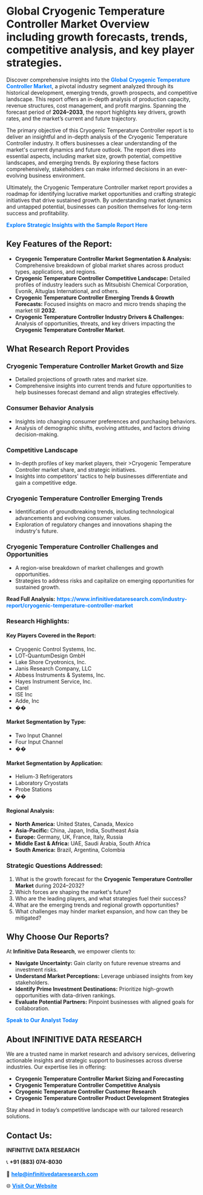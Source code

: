 <h1>Global Cryogenic Temperature Controller Market Overview including growth forecasts, trends, competitive analysis, and key player strategies.</h1>
<p>
Discover comprehensive insights into the 
<a href="https://www.infinitivedataresearch.com/industry-report/cryogenic-temperature-controller-market" rel="dofollow" style="color: #007BFF; text-decoration: none;"><strong>Global Cryogenic Temperature Controller Market</strong></a>, a pivotal industry segment analyzed through its historical development, emerging trends, growth prospects, and competitive landscape. This report offers an in-depth analysis of production capacity, revenue structures, cost management, and profit margins. Spanning the forecast period of <strong>2024–2033</strong>, the report highlights key drivers, growth rates, and the market’s current and future trajectory.
</p>
<p>
The primary objective of this Cryogenic Temperature Controller report is to deliver an insightful and in-depth analysis of the Cryogenic Temperature Controller industry. It offers businesses a clear understanding of the market's current dynamics and future outlook. The report dives into essential aspects, including market size, growth potential, competitive landscapes, and emerging trends. By exploring these factors comprehensively, stakeholders can make informed decisions in an ever-evolving business environment.
</p>
<p>
Ultimately, the Cryogenic Temperature Controller market report provides a roadmap for identifying lucrative market opportunities and crafting strategic initiatives that drive sustained growth. By understanding market dynamics and untapped potential, businesses can position themselves for long-term success and profitability.
</p>
<p>
<a href="https://www.infinitivedataresearch.com/request-sample/reportId=109131" style="color: #007BFF; text-decoration: none;"><strong>Explore Strategic Insights with the Sample Report Here</strong></a>
</p>

<h2>Key Features of the Report:</h2>
<ul>
<li><strong>Cryogenic Temperature Controller Market Segmentation & Analysis:</strong> Comprehensive breakdown of global market shares across product types, applications, and regions.</li>
<li><strong>Cryogenic Temperature Controller Competitive Landscape:</strong> Detailed profiles of industry leaders such as Mitsubishi Chemical Corporation, Evonik, Altuglas International, and others.</li>
<li><strong>Cryogenic Temperature Controller Emerging Trends & Growth Forecasts:</strong> Focused insights on macro and micro trends shaping the market till <strong>2032</strong>.</li>
<li><strong>Cryogenic Temperature Controller Industry Drivers & Challenges:</strong> Analysis of opportunities, threats, and key drivers impacting the <strong>Cryogenic Temperature Controller Market</strong>.</li>
</ul>

<h2>What Research Report Provides</h2>
<h3>Cryogenic Temperature Controller Market Growth and Size</h3>
<ul>
<li>Detailed projections of growth rates and market size.</li>
<li>Comprehensive insights into current trends and future opportunities to help businesses forecast demand and align strategies effectively.</li>
</ul>

<h3>Consumer Behavior Analysis</h3>
<ul>
<li>Insights into changing consumer preferences and purchasing behaviors.</li>
<li>Analysis of demographic shifts, evolving attitudes, and factors driving decision-making.</li>
</ul>

<h3>Competitive Landscape</h3>
<ul>
<li>In-depth profiles of key market players, their >Cryogenic Temperature Controller market share, and strategic initiatives.</li>
<li>Insights into competitors' tactics to help businesses differentiate and gain a competitive edge.</li>
</ul>

<h3>Cryogenic Temperature Controller Emerging Trends</h3>
<ul>
<li>Identification of groundbreaking trends, including technological advancements and evolving consumer values.</li>
<li>Exploration of regulatory changes and innovations shaping the industry's future.</li>
</ul>

<h3>Cryogenic Temperature Controller Challenges and Opportunities</h3>
<ul>
<li>A region-wise breakdown of market challenges and growth opportunities.</li>
<li>Strategies to address risks and capitalize on emerging opportunities for sustained growth.</li>
</ul>
<p><strong>Read Full Analysis:</strong> <a href="https://www.infinitivedataresearch.com/industry-report/cryogenic-temperature-controller-market" rel="dofollow" style="color: #007BFF; text-decoration: none;"><strong>https://www.infinitivedataresearch.com/industry-report/cryogenic-temperature-controller-market</strong></a></p>
<h3>Research Highlights:</h3>
<h4>Key Players Covered in the Report:</h4>
<ul><li>Cryogenic Control Systems, Inc.</li><li>LOT-QuantumDesign GmbH</li><li>Lake Shore Cryotronics, Inc.</li><li>Janis Research Company, LLC</li><li>Abbess Instruments &amp; Systems, Inc.</li><li>Hayes Instrument Service, Inc.</li><li>Carel</li><li>ISE Inc</li><li>Adde, Inc</li><li>��</li></ul>
<h4>Market Segmentation by Type:</h4>
<ul><li>Two Input Channel</li><li>Four Input Channel</li><li>��</li></ul>
<h4>Market Segmentation by Application:</h4>
<ul><li>Helium-3 Refrigerators</li><li>Laboratory Cryostats</li><li>Probe Stations</li><li>��</li></ul>

<h4>Regional Analysis:</h4>
<ul>
<li><strong>North America:</strong> United States, Canada, Mexico</li>
<li><strong>Asia-Pacific:</strong> China, Japan, India, Southeast Asia</li>
<li><strong>Europe:</strong> Germany, UK, France, Italy, Russia</li>
<li><strong>Middle East & Africa:</strong> UAE, Saudi Arabia, South Africa</li>
<li><strong>South America:</strong> Brazil, Argentina, Colombia</li>
</ul>

<h3>Strategic Questions Addressed:</h3>
<ol>
<li>What is the growth forecast for the <strong>Cryogenic Temperature Controller Market</strong> during 2024–2032?</li>
<li>Which forces are shaping the market's future?</li>
<li>Who are the leading players, and what strategies fuel their success?</li>
<li>What are the emerging trends and regional growth opportunities?</li>
<li>What challenges may hinder market expansion, and how can they be mitigated?</li>
</ol>

<h2>Why Choose Our Reports?</h2>
<p>At <strong>Infinitive Data Research</strong>, we empower clients to:</p>
<ul>
<li><strong>Navigate Uncertainty:</strong> Gain clarity on future revenue streams and investment risks.</li>
<li><strong>Understand Market Perceptions:</strong> Leverage unbiased insights from key stakeholders.</li>
<li><strong>Identify Prime Investment Destinations:</strong> Prioritize high-growth opportunities with data-driven rankings.</li>
<li><strong>Evaluate Potential Partners:</strong> Pinpoint businesses with aligned goals for collaboration.</li>
</ul>
<p><a href="https://www.infinitivedataresearch.com/industry-report/cryogenic-temperature-controller-market" rel="dofollow" style="color: #007BFF; text-decoration: none;"><strong>Speak to Our Analyst Today</strong></a></p>

<h2>About INFINITIVE DATA RESEARCH</h2>
<p>We are a trusted name in market research and advisory services, delivering actionable insights and strategic support to businesses across diverse industries. Our expertise lies in offering:</p>
<ul>
<li><strong>Cryogenic Temperature Controller Market Sizing and Forecasting</strong></li>
<li><strong>Cryogenic Temperature Controller Competitive Analysis</strong></li>
<li><strong>Cryogenic Temperature Controller Customer Research</strong></li>
<li><strong>Cryogenic Temperature Controller Product Development Strategies</strong></li>
</ul>
<p>Stay ahead in today’s competitive landscape with our tailored research solutions.</p>

<h2>Contact Us:</h2>
<p><strong>INFINITIVE DATA RESEARCH</strong></p>
<p>📞 <strong>+91 (883) 074-8030</strong></p>
<p>📧 <strong><a href="mailto:help@infinitivedataresearch.com" style="color: #007BFF;">help@infinitivedataresearch.com</a></strong></p>
<p>🌐 <strong><a href="https://www.infinitivedataresearch.com" rel="dofollow" style="color: #007BFF;">Visit Our Website</a></strong></p>